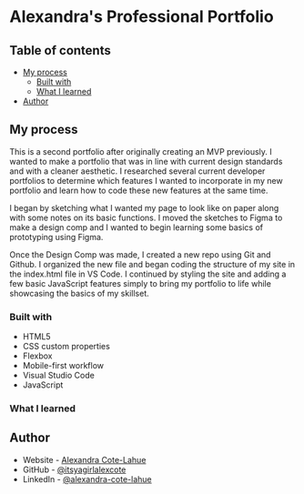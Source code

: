 # Alexandra's Professional Portfolio

## Table of contents

- [My process](#my-process)
  - [Built with](#built-with)
  - [What I learned](#what-i-learned)
- [Author](#author)

## My process

This is a second portfolio after originally creating an MVP previously. I wanted to make a portfolio that was in line with current design standards and with a cleaner aesthetic. I researched several current developer portfolios to determine which features I wanted to incorporate in my new portfolio and learn how to code these new features at the same time. 

I began by sketching what I wanted my page to look like on paper along with some notes on its basic functions. I moved the sketches to Figma to make a design comp and I wanted to begin learning some basics of prototyping using Figma. 

Once the Design Comp was made, I created a new repo using Git and Github. I organized the new file and began coding the structure of my site in the index.html file in VS Code. I continued by styling the site and adding a few basic JavaScript features simply to bring my portfolio to life while showcasing the basics of my skillset. 

### Built with

- HTML5
- CSS custom properties
- Flexbox
- Mobile-first workflow
- Visual Studio Code
- JavaScript

### What I learned



## Author

- Website - [Alexandra Cote-Lahue](...)
- GitHub - [@itsyagirlalexcote](https://github.com/itsyagirlalexcote)
- LinkedIn - [@alexandra-cote-lahue](https://www.linkedin.com/in/alexandra-cote-lahue/)

